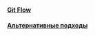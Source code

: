 #### [Git Flow](git-flow/git-flow.md)
#### [Альтернативные подходы](alternative-approaches/alternative-approaches.md)

